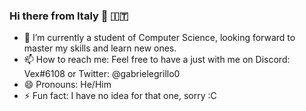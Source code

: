 ### Hi there from Italy 👋 :it:

- 🌱 I’m currently a student of Computer Science, looking forward to master my skills and learn new ones.
- 📫 How to reach me: Feel free to have a just with me on Discord: Vex#6108 or Twitter: @gabrielegrillo0
- 😄 Pronouns: He/Him
- ⚡ Fun fact: I have no idea for that one, sorry :C

<img src="https://komarev.com/ghpvc/?username=gabrielegrillo&style=flat-square&color=blue" alt=""/>
